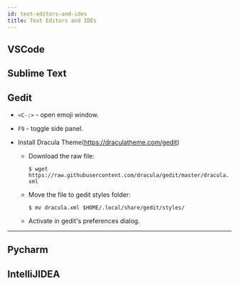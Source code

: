 ```yaml
---
id: text-editors-and-ides
title: Text Editors and IDEs
---
```


## VSCode

## Sublime Text

## Gedit

- `<C-:>` - open emoji window.
- `F9` - toggle side panel.
- Install Dracula Theme(https://draculatheme.com/gedit)

  - Download the raw file:

    `$ wget https://raw.githubusercontent.com/dracula/gedit/master/dracula.xml`

  - Move the file to gedit styles folder:

    `$ mv dracula.xml $HOME/.local/share/gedit/styles/`

  - Activate in gedit's preferences dialog.

---

## Pycharm

## IntelliJIDEA

